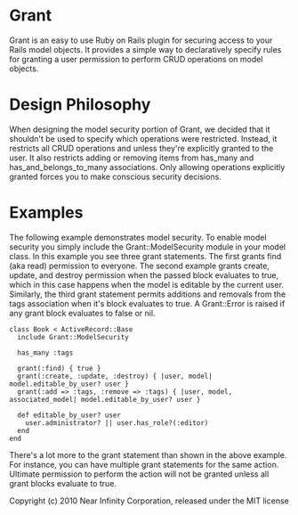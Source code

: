 Grant
=====

Grant is an easy to use Ruby on Rails plugin for securing access to your Rails model objects. It provides a simple way to declaratively specify rules for granting a user permission to perform CRUD operations on model objects. 

Design Philosophy
=================

When designing the model security portion of Grant, we decided that it shouldn't be used to specify which operations were restricted. Instead, it restricts all CRUD operations and unless they're explicitly granted to the user. It also restricts adding or removing items from has_many and has_and_belongs_to_many associations. Only allowing operations explicitly granted forces you to make conscious security decisions.

Examples
========

The following example demonstrates model security. To enable model security you simply include the Grant::ModelSecurity module in your model class. In this example you see three grant statements. The first grants find (aka read) permission to everyone. The second example grants create, update, and destroy permission when the passed block evaluates to true, which in this case happens when the model is editable by the current user. Similarly, the third grant statement permits additions and removals from the tags association when it's block evaluates to true. A Grant::Error is raised if any grant block evaluates to false or nil.

	class Book < ActiveRecord::Base
	  include Grant::ModelSecurity

	  has_many :tags
  
	  grant(:find) { true }
	  grant(:create, :update, :destroy) { |user, model| model.editable_by_user? user }
	  grant(:add => :tags, :remove => :tags) { |user, model, associated_model| model.editable_by_user? user }

	  def editable_by_user? user
	    user.administrator? || user.has_role?(:editor) 
	  end
	end

There's a lot more to the grant statement than shown in the above example. For instance, you can have multiple grant statements for the same action. Ultimate permission to perform the action will not be granted unless all grant blocks evaluate to true.

Copyright (c) 2010 Near Infinity Corporation, released under the MIT license
